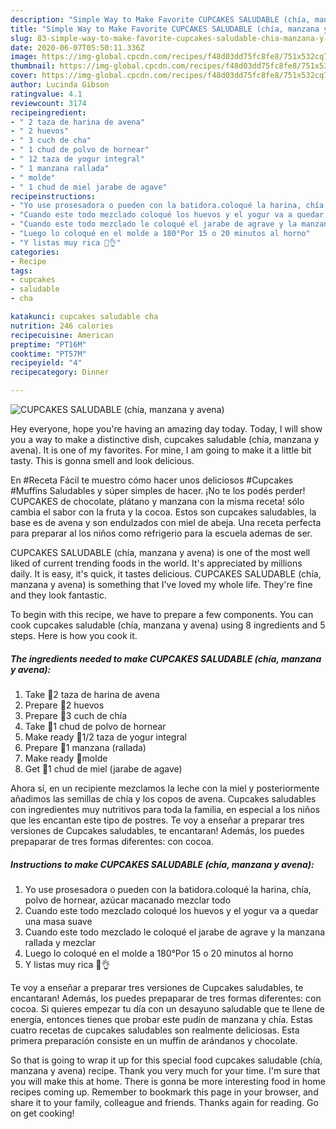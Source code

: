 ```yaml
---
description: "Simple Way to Make Favorite CUPCAKES SALUDABLE (chía, manzana y avena)"
title: "Simple Way to Make Favorite CUPCAKES SALUDABLE (chía, manzana y avena)"
slug: 83-simple-way-to-make-favorite-cupcakes-saludable-chia-manzana-y-avena
date: 2020-06-07T05:50:11.336Z
image: https://img-global.cpcdn.com/recipes/f48d03dd75fc8fe8/751x532cq70/cupcakes-saludable-chia-manzana-y-avena-foto-principal.jpg
thumbnail: https://img-global.cpcdn.com/recipes/f48d03dd75fc8fe8/751x532cq70/cupcakes-saludable-chia-manzana-y-avena-foto-principal.jpg
cover: https://img-global.cpcdn.com/recipes/f48d03dd75fc8fe8/751x532cq70/cupcakes-saludable-chia-manzana-y-avena-foto-principal.jpg
author: Lucinda Gibson
ratingvalue: 4.1
reviewcount: 3174
recipeingredient:
- " 2 taza de harina de avena"
- " 2 huevos"
- " 3 cuch de cha"
- " 1 chud de polvo de hornear"
- " 12 taza de yogur integral"
- " 1 manzana rallada"
- " molde"
- " 1 chud de miel jarabe de agave"
recipeinstructions:
- "Yo use prosesadora o pueden con la batidora.coloqué la harina, chía, polvo de hornear, azúcar macanado mezclar todo"
- "Cuando este todo mezclado coloqué los huevos y el yogur va a quedar una masa suave"
- "Cuando este todo mezclado le coloqué el jarabe de agrave y la manzana rallada y mezclar"
- "Luego lo coloqué en el molde a 180°Por 15 o 20 minutos al horno"
- "Y listas muy rica 👏👌"
categories:
- Recipe
tags:
- cupcakes
- saludable
- cha

katakunci: cupcakes saludable cha 
nutrition: 246 calories
recipecuisine: American
preptime: "PT16M"
cooktime: "PT57M"
recipeyield: "4"
recipecategory: Dinner

---
```



![CUPCAKES SALUDABLE (chía, manzana y avena)](https://img-global.cpcdn.com/recipes/f48d03dd75fc8fe8/751x532cq70/cupcakes-saludable-chia-manzana-y-avena-foto-principal.jpg)

Hey everyone, hope you're having an amazing day today. Today, I will show you a way to make a distinctive dish, cupcakes saludable (chía, manzana y avena). It is one of my favorites. For mine, I am going to make it a little bit tasty. This is gonna smell and look delicious.

En #Receta Fácil te muestro cómo hacer unos deliciosos #Cupcakes #Muffins Saludables y súper simples de hacer. ¡No te los podés perder! CUPCAKES de chocolate, plátano y manzana con la misma receta! sólo cambia el sabor con la fruta y la cocoa. Estos son cupcakes saludables, la base es de avena y son endulzados con miel de abeja. Una receta perfecta para preparar al los niños como refrigerio para la escuela ademas de ser.

CUPCAKES SALUDABLE (chía, manzana y avena) is one of the most well liked of current trending foods in the world. It's appreciated by millions daily. It is easy, it's quick, it tastes delicious. CUPCAKES SALUDABLE (chía, manzana y avena) is something that I've loved my whole life. They're fine and they look fantastic.


To begin with this recipe, we have to prepare a few components. You can cook cupcakes saludable (chía, manzana y avena) using 8 ingredients and 5 steps. Here is how you cook it.

<!--inarticleads1-->

##### The ingredients needed to make CUPCAKES SALUDABLE (chía, manzana y avena):

1. Take  🔘2 taza de harina de avena
1. Prepare  🔘2 huevos
1. Prepare  🔘3 cuch de chía
1. Take  🔘1 chud de polvo de hornear
1. Make ready  🔘1/2 taza de yogur integral
1. Prepare  🔘1 manzana (rallada)
1. Make ready  🔘molde
1. Get  🔘1 chud de miel (jarabe de agave)


Ahora sí, en un recipiente mezclamos la leche con la miel y posteriormente añadimos las semillas de chía y los copos de avena. Cupcakes saludables con ingredientes muy nutritivos para toda la familia, en especial a los niños que les encantan este tipo de postres. Te voy a enseñar a preparar tres versiones de Cupcakes saludables, te encantaran! Además, los puedes prepaparar de tres formas diferentes: con cocoa. 

<!--inarticleads2-->

##### Instructions to make CUPCAKES SALUDABLE (chía, manzana y avena):

1. Yo use prosesadora o pueden con la batidora.coloqué la harina, chía, polvo de hornear, azúcar macanado mezclar todo
1. Cuando este todo mezclado coloqué los huevos y el yogur va a quedar una masa suave
1. Cuando este todo mezclado le coloqué el jarabe de agrave y la manzana rallada y mezclar
1. Luego lo coloqué en el molde a 180°Por 15 o 20 minutos al horno
1. Y listas muy rica 👏👌


Te voy a enseñar a preparar tres versiones de Cupcakes saludables, te encantaran! Además, los puedes prepaparar de tres formas diferentes: con cocoa. Si quieres empezar tu día con un desayuno saludable que te llene de energía, entonces tienes que probar este pudín de manzana y chía. Estas cuatro recetas de cupcakes saludables son realmente deliciosas. Esta primera preparación consiste en un muffin de arándanos y chocolate. 

So that is going to wrap it up for this special food cupcakes saludable (chía, manzana y avena) recipe. Thank you very much for your time. I'm sure that you will make this at home. There is gonna be more interesting food in home recipes coming up. Remember to bookmark this page in your browser, and share it to your family, colleague and friends. Thanks again for reading. Go on get cooking!
